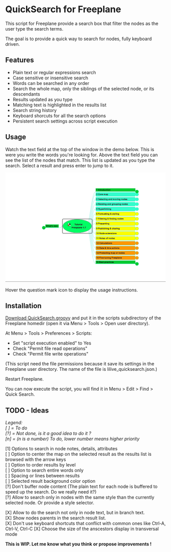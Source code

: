 # QuickSearch for Freeplane

This script for Freeplane provide a search box that filter the nodes as the user type the search terms.

The goal is to provide a quick way to search for nodes, fully keyboard driven.

## Features

- Plain text or regular expressions search
- Case sensitive or insensitive search
- Words can be searched in any order
- Search the whole map, only the siblings of the selected node, or its descendants
- Results updated as you type
- Matching text is highlighted in the results list
- Search string history
- Keyboard shorcuts for all the search options
- Persistent search settings across script execution

## Usage

Watch the text field at the top of the window in the demo below. This is were you write the words you're looking for. Above the text field you can see the list of the nodes that match. This list is updated as you type the search. Select a result and press enter to jump to it.

![demo](demo.gif)

Hover the question mark icon to display the usage instructions.

## Installation

[Download QuickSearch.groovy](../../releases) and put it in the scripts subdirectory of the Freeplane homedir (open it via Menu > Tools > Open user directory).

At Menu > Tools > Preferences > Scripts:
- Set "script execution enabled" to Yes
- Check "Permit file read operations"
- Check "Permit file write operations"

(This script need the file permissions because it save its settings in the Freeplane user directory. The name of the file is lilive_quicksearch.json.)

Restart Freeplane.

You can now execute the script, you will find it in Menu > Edit > Find > Quick Search.

## TODO - Ideas

*Legend:  
[ ] = To do  
[?] = Not done, is it a good idea to do it ?  
[n] = (n is a number) To do, lower number means higher priority*

[1] Options to search in node notes, details, attributes  
[ ] Option to center the map on the selected result as the results list is browsed with the arrow keys  
[ ] Option to order results by level  
[ ] Option to search entire words only  
[ ] Spacing or lines between results  
[ ] Selected result background color option  
[?] Don't buffer node content (The plain text for each node is buffered to speed up the search. Do we really need it?)  
[?] Allow to search only in nodes with the same style than the currently selected node. Or provide a style selector.

[X] Allow to do the search not only in node text, but in branch text.  
[X] Show nodes parents in the search result list.  
[X] Don't use keyboard shortcuts that conflict with common ones like Ctrl-A, Ctrl-V, Ctrl-C
[X] Choose the size of the anscestors display in transversal mode  

**This is WIP. Let me know what you think or propose improvements !**
